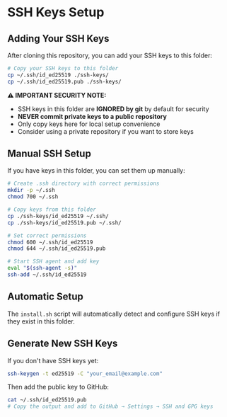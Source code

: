 # SSH Keys Setup

## Adding Your SSH Keys

After cloning this repository, you can add your SSH keys to this folder:

```bash
# Copy your SSH keys to this folder
cp ~/.ssh/id_ed25519 ./ssh-keys/
cp ~/.ssh/id_ed25519.pub ./ssh-keys/
```

**⚠️ IMPORTANT SECURITY NOTE:**
- SSH keys in this folder are **IGNORED by git** by default for security
- **NEVER commit private keys to a public repository**
- Only copy keys here for local setup convenience
- Consider using a private repository if you want to store keys

## Manual SSH Setup

If you have keys in this folder, you can set them up manually:

```bash
# Create .ssh directory with correct permissions
mkdir -p ~/.ssh
chmod 700 ~/.ssh

# Copy keys from this folder
cp ./ssh-keys/id_ed25519 ~/.ssh/
cp ./ssh-keys/id_ed25519.pub ~/.ssh/

# Set correct permissions
chmod 600 ~/.ssh/id_ed25519
chmod 644 ~/.ssh/id_ed25519.pub

# Start SSH agent and add key
eval "$(ssh-agent -s)"
ssh-add ~/.ssh/id_ed25519
```

## Automatic Setup

The `install.sh` script will automatically detect and configure SSH keys if they exist in this folder.

## Generate New SSH Keys

If you don't have SSH keys yet:

```bash
ssh-keygen -t ed25519 -C "your_email@example.com"
```

Then add the public key to GitHub:
```bash
cat ~/.ssh/id_ed25519.pub
# Copy the output and add to GitHub → Settings → SSH and GPG keys
```
